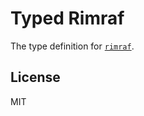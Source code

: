 # Typed Rimraf

The type definition for [`rimraf`](https://github.com/isaacs/rimraf).

## License

MIT
